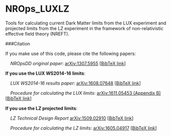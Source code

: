 # NROps_LUXLZ

Tools for calculating current Dark Matter limits from the LUX experiment and projected limits from the LZ experiment in the framework of non-relativistic effective field theory (NREFT).


###Citation

If you make use of this code, please cite the following papers:

&nbsp;&nbsp;&nbsp;&nbsp;*NROpsDD original paper*: [arXiv:1307.5955](https://arxiv.org/abs/1307.5955) [[BibTeX link](http://inspirehep.net/record/1244066/export/hx)]

**If you use the LUX WS2014-16 limits**:

&nbsp;&nbsp;&nbsp;&nbsp;*LUX WS2014-16 results paper*: [arXiv:1608.07648](https://arxiv.org/abs/1608.07648) [[BibTeX link](http://inspirehep.net/record/1484259/export/hx)]

&nbsp;&nbsp;&nbsp;&nbsp;*Procedure for calculating the LUX limits*: [arXiv:1611.05453 (Appendix B)](https://arxiv.org/abs/1611.05453) [[BibTeX link](http://inspirehep.net/record/1498519/export/hx)]

**If you use the LZ projected limits**:

&nbsp;&nbsp;&nbsp;&nbsp;*LZ Technical Design Report* [arXiv:1509.02910](https://arxiv.org/abs/1509.02910) [[BibTeX link](http://inspirehep.net/record/1392796/export/hx)]

&nbsp;&nbsp;&nbsp;&nbsp;*Procedure for calculating the LZ limits*: [arXiv:1605.04917](https://arxiv.org/abs/1605.04917) [[BibTeX link](http://inspirehep.net/record/1459229/export/hx)]





